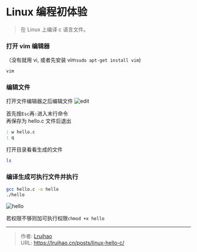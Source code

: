 # Linux 编程初体验


> 在 Linux 上编译 c 语言文件。

### 打开 vim 编辑器

（没有就用 vi, 或者先安装 vim`sudo apt-get install vim`)

```bash
vim
```

### 编辑文件

打开文件编辑器之后编辑文件
![edit](images/ubuntu.png)

首先按`Esc`再`:`进入末行命令  
再保存为 hello.c 文件后退出

```bash
: w hello.c
: q
```

打开目录看看生成的文件

```bash
ls
```

### 编译生成可执行文件并执行

```bash
gcc hello.c -o hello
./hello
```

![hello](images/hello.png)

若权限不够则加可执行权限`chmod +x hello`


---

> 作者: [Lruihao](https://github.com/Lruihao)  
> URL: https://lruihao.cn/posts/linux-hello-c/  

